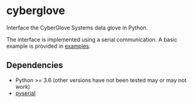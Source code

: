 # cyberglove
Interface the CyberGlove Systems data glove in Python.

The interface is implemented using a serial communication. A basic example is provided in [examples](examples).

## Dependencies
* Python >= 3.6 (other versions have not been tested may or may not work)
* [pyserial](https://pythonhosted.org/pyserial/) 

